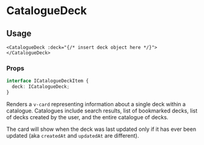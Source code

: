 # CatalogueDeck

## Usage
```vue
<CatalogueDeck :deck="{/* insert deck object here */}"></CatalogueDeck>
```

### Props
```typescript
interface ICatalogueDeckItem {
  deck: ICatalogueDeck;
}
```

Renders a ``v-card`` representing information about a single deck within a catalogue. Catalogues include search results, list of bookmarked decks, list of decks created by the user, and the entire catalogue of decks.

The card will show when the deck was last updated only if it has ever been updated (aka ``createdAt`` and ``updatedAt`` are different).
